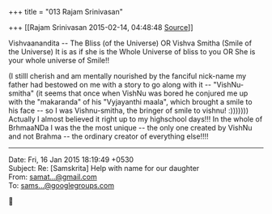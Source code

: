 +++
title = "013 Rajam Srinivasan"

+++
[[Rajam Srinivasan	2015-02-14, 04:48:48 [Source](https://groups.google.com/g/samskrita/c/jL90Y9pq3DU)]]



Vishvaanandita -- The Bliss (of the Universe) OR Vishva Smitha (Smile of the Universe) It is as if she is the Whole Universe of bliss to you OR She is your whole universe of Smile!!

  

(I stilll cherish and am mentally nourished by the fanciful nick-name my father had bestowed on me with a story to go along with it -- "VishNu-smitha" (it seems that once when VishNu was bored he conjured me up with the "makaranda" of his "Vyjayanthi maala", which brought a smile to his face -- so I was Vishnu-smitha, the bringer of smile to vishnu! :))))))) Actually I almost believed it right up to my highschool days!!!
In the whole of BrhmaaNDa I was the the most unique -- the only one created by VishNu and not Brahma -- the ordinary creator of everything else!!!!  
  

------------------------------------------------------------------------

Date: Fri, 16 Jan 2015 18:19:49 +0530  
Subject: Re: \[Samskrita\] Help with name for our daughter  
From: [samat...@gmail.com]()  
To: [sams...@googlegroups.com]()



